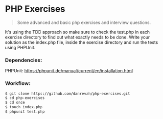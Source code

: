 # PHP Exercises

> Some advanced and basic php exercises and interview questions.

It's using the TDD approach so make sure to check the test.php in each exercise directory to find out what exactly needs to be done.
Write your solution as the index.php file, inside the exercise directory and run the tests using PHPUnit.

### Dependencies:
PHPUnit: https://phpunit.de/manual/current/en/installation.html

### Workflow:
```bash
$ git clone https://github.com/danrevah/php-exercises.git
$ cd php-exercises
$ cd once
$ touch index.php
$ phpunit test.php
```
